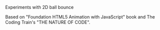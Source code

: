 Experiments with 2D ball bounce

Based on "Foundation HTML5 Animation with JavaScript" book and The Coding Train's "THE NATURE OF CODE".
